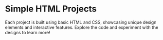 # Simple HTML Projects


Each project is built using basic HTML and CSS, showcasing unique design elements and interactive features. Explore the code and experiment with the designs to learn more!
